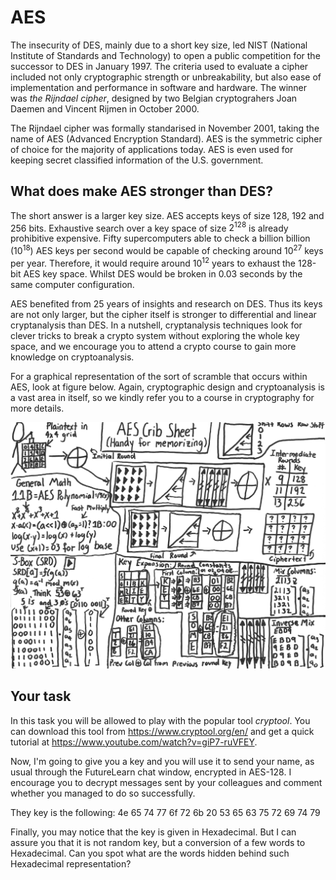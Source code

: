 # AES

The insecurity of DES, mainly due to a short key size, led NIST (National Institute of Standards and Technology) to open a public competition for the successor to DES in January 1997.  The criteria used to evaluate a cipher  included not only cryptographic strength or unbreakability, but also ease of implementation and performance in software and hardware. The winner was *the Rijndael cipher*, designed by two Belgian cryptograhers Joan Daemen and Vincent Rijmen in October 2000. 

The Rijndael cipher was formally standarised in November 2001, taking the name of AES (Advanced Encryption Standard). AES is the symmetric cipher of choice for the majority of applications today. AES is even used for keeping secret classified information of the U.S. government.

## What does make AES stronger than DES? 

The short answer is a larger key size. AES accepts keys of size 128, 192 and 256 bits. Exhaustive search over a key space of size $2^{128}$ is already prohibitive expensive. Fifty supercomputers able to check a billion billion ($10^{18}$) AES keys per second would be capable of checking around $10^{27}$ keys per year. Therefore, it would require around $10^{12}$ years to exhaust the 128-bit AES key space. Whilst DES would be broken in $0.03$ seconds by the same computer configuration. 

AES benefited from 25 years of insights and research on DES. Thus its keys are not only larger, but the cipher itself is stronger to differential and linear cryptanalysis than DES. In a nutshell, cryptanalysis techniques look for clever tricks to break a crypto system without exploring the whole key space, and we encourage you to attend a crypto course to gain more knowledge on cryptoanalysis. 

For a graphical representation of the sort of scramble that occurs within AES, look at figure below. Again, cryptographic design and cryptoanalysis is a vast area in itself, so we kindly refer you to a course in cryptography for more details.

![GitHub Logo](./images/AES.png)
<!--- (source: https://upload.wikimedia.org/wikipedia/commons/c/cd/SubstitutionPermutationNetwork2.png) -->
 

## Your task

In this task you will be allowed to play with the popular tool *cryptool*. You can download this tool from https://www.cryptool.org/en/ and get a quick tutorial at https://www.youtube.com/watch?v=giP7-ruVFEY.

Now, I'm going to give you a key and you will use it to send your name, as usual through the FutureLearn chat window, encrypted in AES-128. I encourage you to decrypt messages sent by your colleagues and comment whether you managed to do so successfully. 

They key is the following: 4e 65 74 77 6f 72 6b 20 53 65 63 75 72 69 74 79

Finally, you may notice that the key is given in Hexadecimal. But I can assure you that it is not random key, but a conversion of a few words to Hexadecimal. Can you spot what are the words hidden behind such Hexadecimal representation?